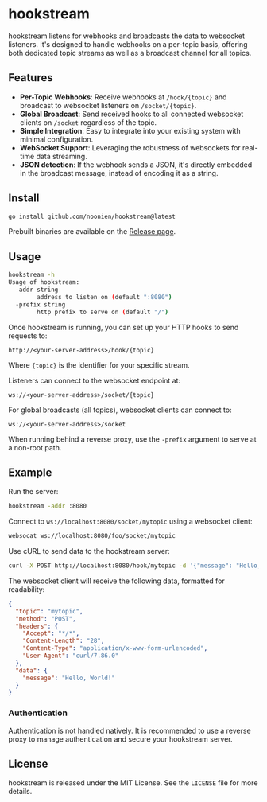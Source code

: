 # hookstream

hookstream listens for webhooks and broadcasts the data to websocket listeners. It's designed to handle webhooks on a per-topic basis, offering both dedicated topic streams as well as a broadcast channel for all topics.

## Features

- **Per-Topic Webhooks**: Receive webhooks at `/hook/{topic}` and broadcast to websocket listeners on `/socket/{topic}`.
- **Global Broadcast**: Send received hooks to all connected websocket clients on `/socket` regardless of the topic.
- **Simple Integration**: Easy to integrate into your existing system with minimal configuration.
- **WebSocket Support**: Leveraging the robustness of websockets for real-time data streaming.
- **JSON detection**: If the webhook sends a JSON, it's directly embedded in the broadcast message, instead of encoding it as a string.
## Install

```sh
go install github.com/noonien/hookstream@latest
```

Prebuilt binaries are available on the [Release page](https://github.com/noonien/hookstream/releases).

## Usage

```sh
hookstream -h
Usage of hookstream:
  -addr string
    	address to listen on (default ":8080")
  -prefix string
    	http prefix to serve on (default "/")
```

Once hookstream is running, you can set up your HTTP hooks to send requests to:

```
http://<your-server-address>/hook/{topic}
```

Where `{topic}` is the identifier for your specific stream.

Listeners can connect to the websocket endpoint at:

```
ws://<your-server-address>/socket/{topic}
```

For global broadcasts (all topics), websocket clients can connect to:

```
ws://<your-server-address>/socket
```

When running behind a reverse proxy, use the `-prefix` argument to serve at a non-root path.

## Example

Run the server:
```sh
hookstream -addr :8080
```

Connect to `ws://localhost:8080/socket/mytopic` using a websocket client:
```sh
websocat ws://localhost:8080/foo/socket/mytopic
```

Use cURL to send data to the hookstream server:

```sh
curl -X POST http://localhost:8080/hook/mytopic -d '{"message": "Hello, World!"}'
```

The websocket client will receive the following data, formatted for readability:

```json
{
  "topic": "mytopic",
  "method": "POST",
  "headers": {
    "Accept": "*/*",
    "Content-Length": "28",
    "Content-Type": "application/x-www-form-urlencoded",
    "User-Agent": "curl/7.86.0"
  },
  "data": {
    "message": "Hello, World!"
  }
}
```

### Authentication

Authentication is not handled natively. It is recommended to use a reverse proxy to manage authentication and secure your hookstream server.

## License

hookstream is released under the MIT License. See the `LICENSE` file for more details.
